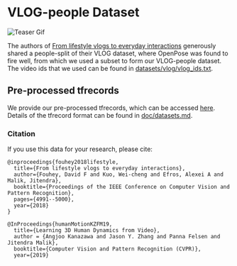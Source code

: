 # VLOG-people Dataset

![Teaser Gif](../resources/vlog.gif)

The authors of [From lifestyle vlogs to everyday interactions](https://web.eecs.umich.edu/~fouhey/2017/VLOG/) generously shared a people-split of their VLOG dataset, where OpenPose was found to fire well, from which we used a subset to form our VLOG-people dataset. The video ids that we used can be found in [datasets/vlog/vlog_ids.txt](../datasets/vlog/vlog_ids.txt).

## Pre-processed tfrecords
We provide our pre-processed tfrecords, which can be accessed [here](https://drive.google.com/file/d/1AgtQ26ENxeorfsYYKp6mL8CodJJXbDCH/view?usp=sharing). Details of the tfrecord format can be found in [doc/datasets.md](datasets.md).

### Citation
If you use this data for your research, please cite:
```
@inproceedings{fouhey2018lifestyle,
  title={From lifestyle vlogs to everyday interactions},
  author={Fouhey, David F and Kuo, Wei-cheng and Efros, Alexei A and Malik, Jitendra},
  booktitle={Proceedings of the IEEE Conference on Computer Vision and Pattern Recognition},
  pages={4991--5000},
  year={2018}
}
```
```
@InProceedings{humanMotionKZFM19,
  title={Learning 3D Human Dynamics from Video},
  author = {Angjoo Kanazawa and Jason Y. Zhang and Panna Felsen and Jitendra Malik},
  booktitle={Computer Vision and Pattern Recognition (CVPR)},
  year={2019}
```
